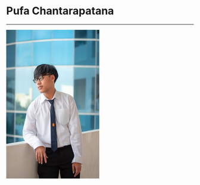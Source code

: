 
<body>
  <h1>Pufa Chantarapatana</h1>
  <hr>
  <img src="mypicture.jpg" width="250" height="400">
</body>


